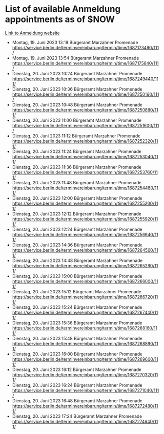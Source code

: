 # List of available Anmeldung appointments as of $NOW
[Link to Anmeldung website](https://service.berlin.de/terminvereinbarung/termin/tag.php?termin=1&anliegen[]=120686&dienstleisterlist=122210,122217,327316,122219,327312,122227,327314,122231,327346,122243,327348,122254,122252,329742,122260,329745,122262,329748,122271,327278,122273,327274,122277,327276,330436,122280,327294,122282,327290,122284,327292,122291,327270,122285,327266,122286,327264,122296,327268,150230,329760,122297,327286,122294,327284,122312,329763,122314,329775,122304,327330,122311,327334,122309,327332,317869,122281,327352,122279,329772,122283,122276,327324,122274,327326,122267,329766,122246,327318,122251,327320,122257,327322,122208,327298,122226,327300&herkunft=http%3A%2F%2Fservice.berlin.de%2Fdienstleistung%2F120686%2F)
- Montag, 19. Juni 2023 13:18 Bürgeramt Marzahner Promenade https://service.berlin.de/terminvereinbarung/termin/time/1687173480/111/
- Montag, 19. Juni 2023 13:54 Bürgeramt Marzahner Promenade https://service.berlin.de/terminvereinbarung/termin/time/1687175640/111/
- Dienstag, 20. Juni 2023 10:24 Bürgeramt Marzahner Promenade https://service.berlin.de/terminvereinbarung/termin/time/1687249440/111/
- Dienstag, 20. Juni 2023 10:36 Bürgeramt Marzahner Promenade https://service.berlin.de/terminvereinbarung/termin/time/1687250160/111/
- Dienstag, 20. Juni 2023 10:48 Bürgeramt Marzahner Promenade https://service.berlin.de/terminvereinbarung/termin/time/1687250880/111/
- Dienstag, 20. Juni 2023 11:00 Bürgeramt Marzahner Promenade https://service.berlin.de/terminvereinbarung/termin/time/1687251600/111/
- Dienstag, 20. Juni 2023 11:12 Bürgeramt Marzahner Promenade https://service.berlin.de/terminvereinbarung/termin/time/1687252320/111/
- Dienstag, 20. Juni 2023 11:24 Bürgeramt Marzahner Promenade https://service.berlin.de/terminvereinbarung/termin/time/1687253040/111/
- Dienstag, 20. Juni 2023 11:36 Bürgeramt Marzahner Promenade https://service.berlin.de/terminvereinbarung/termin/time/1687253760/111/
- Dienstag, 20. Juni 2023 11:48 Bürgeramt Marzahner Promenade https://service.berlin.de/terminvereinbarung/termin/time/1687254480/111/
- Dienstag, 20. Juni 2023 12:00 Bürgeramt Marzahner Promenade https://service.berlin.de/terminvereinbarung/termin/time/1687255200/111/
- Dienstag, 20. Juni 2023 12:12 Bürgeramt Marzahner Promenade https://service.berlin.de/terminvereinbarung/termin/time/1687255920/111/
- Dienstag, 20. Juni 2023 12:24 Bürgeramt Marzahner Promenade https://service.berlin.de/terminvereinbarung/termin/time/1687256640/111/
- Dienstag, 20. Juni 2023 14:36 Bürgeramt Marzahner Promenade https://service.berlin.de/terminvereinbarung/termin/time/1687264560/111/
- Dienstag, 20. Juni 2023 14:48 Bürgeramt Marzahner Promenade https://service.berlin.de/terminvereinbarung/termin/time/1687265280/111/
- Dienstag, 20. Juni 2023 15:00 Bürgeramt Marzahner Promenade https://service.berlin.de/terminvereinbarung/termin/time/1687266000/111/
- Dienstag, 20. Juni 2023 15:12 Bürgeramt Marzahner Promenade https://service.berlin.de/terminvereinbarung/termin/time/1687266720/111/
- Dienstag, 20. Juni 2023 15:24 Bürgeramt Marzahner Promenade https://service.berlin.de/terminvereinbarung/termin/time/1687267440/111/
- Dienstag, 20. Juni 2023 15:36 Bürgeramt Marzahner Promenade https://service.berlin.de/terminvereinbarung/termin/time/1687268160/111/
- Dienstag, 20. Juni 2023 15:48 Bürgeramt Marzahner Promenade https://service.berlin.de/terminvereinbarung/termin/time/1687268880/111/
- Dienstag, 20. Juni 2023 16:00 Bürgeramt Marzahner Promenade https://service.berlin.de/terminvereinbarung/termin/time/1687269600/111/
- Dienstag, 20. Juni 2023 16:12 Bürgeramt Marzahner Promenade https://service.berlin.de/terminvereinbarung/termin/time/1687270320/111/
- Dienstag, 20. Juni 2023 16:24 Bürgeramt Marzahner Promenade https://service.berlin.de/terminvereinbarung/termin/time/1687271040/111/
- Dienstag, 20. Juni 2023 16:48 Bürgeramt Marzahner Promenade https://service.berlin.de/terminvereinbarung/termin/time/1687272480/111/
- Dienstag, 20. Juni 2023 17:24 Bürgeramt Marzahner Promenade https://service.berlin.de/terminvereinbarung/termin/time/1687274640/111/
